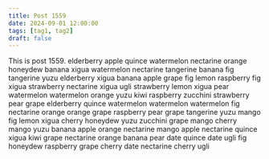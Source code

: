 ```yaml
---
title: Post 1559
date: 2024-09-01 12:00:00
tags: [tag1, tag2]
draft: false
---
```

This is post 1559.
elderberry
apple
quince
watermelon
nectarine
orange
honeydew
banana
xigua
watermelon
nectarine
tangerine
banana
fig
tangerine
yuzu
elderberry
xigua
banana
apple
grape
fig
lemon
raspberry
fig
xigua
strawberry
nectarine
xigua
ugli
strawberry
lemon
xigua
pear
watermelon
watermelon
orange
yuzu
kiwi
raspberry
zucchini
strawberry
pear
grape
elderberry
quince
watermelon
watermelon
watermelon
fig
nectarine
orange
orange
grape
raspberry
pear
grape
tangerine
yuzu
mango
fig
lemon
xigua
cherry
honeydew
yuzu
zucchini
grape
mango
cherry
mango
yuzu
banana
apple
orange
nectarine
mango
apple
nectarine
quince
xigua
kiwi
grape
nectarine
orange
banana
pear
date
quince
date
ugli
fig
honeydew
raspberry
grape
cherry
date
nectarine
cherry
ugli
